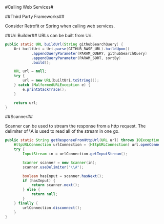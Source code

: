 #Calling Web Services#

##Third Party Frameworks##

Consider Retrofit or Spring when calling web services.

##Uri Builder##
URLs can be built from Uri.

```java
public static URL buildUrl(String githubSearchQuery) {
    Uri builtUri = Uri.parse(GITHUB_BASE_URL).buildUpon()
            .appendQueryParameter(PARAM_QUERY, githubSearchQuery)
            .appendQueryParameter(PARAM_SORT, sortBy)
            .build();

    URL url = null;
    try {
        url = new URL(builtUri.toString());
    } catch (MalformedURLException e) {
        e.printStackTrace();
    }

    return url;
}
```

##Scanner##

Scanner can be used to stream the response from a http request. The delimiter of \A is used to read all of the stream in one go. 

```java
public static String getResponseFromHttpUrl(URL url) throws IOException {
    HttpURLConnection urlConnection = (HttpURLConnection) url.openConnection();
    try {
        InputStream in = urlConnection.getInputStream();

        Scanner scanner = new Scanner(in);
        scanner.useDelimiter("\\A");

        boolean hasInput = scanner.hasNext();
        if (hasInput) {
            return scanner.next();
        } else {
            return null;
        }
    } finally {
        urlConnection.disconnect();
    }
}
```
